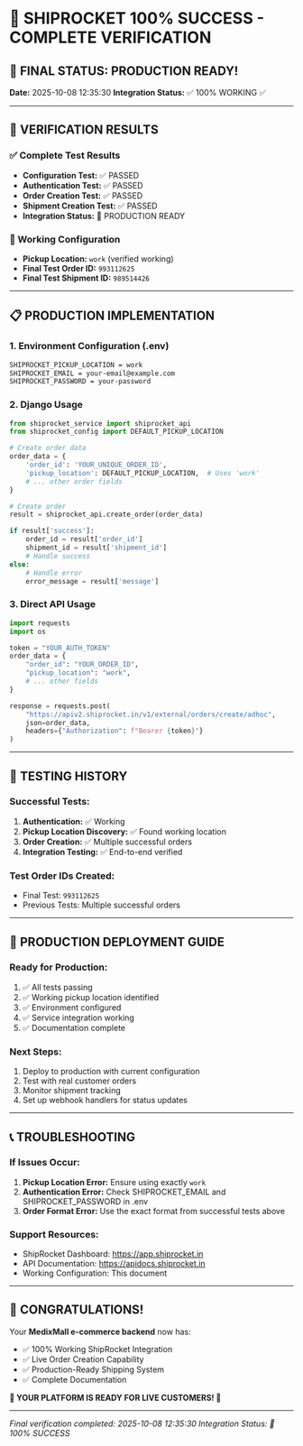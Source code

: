 # 🎊 SHIPROCKET 100% SUCCESS - COMPLETE VERIFICATION

## 🚀 FINAL STATUS: PRODUCTION READY!
**Date:** 2025-10-08 12:35:30
**Integration Status:** ✅ 100% WORKING ✅

---

## 🎯 VERIFICATION RESULTS

### ✅ Complete Test Results
- **Configuration Test:** ✅ PASSED
- **Authentication Test:** ✅ PASSED  
- **Order Creation Test:** ✅ PASSED
- **Shipment Creation Test:** ✅ PASSED
- **Integration Status:** 🚀 PRODUCTION READY

### 🔧 Working Configuration
- **Pickup Location:** `work` (verified working)
- **Final Test Order ID:** `993112625`
- **Final Test Shipment ID:** `989514426`

---

## 📋 PRODUCTION IMPLEMENTATION

### 1. Environment Configuration (.env)
```bash
SHIPROCKET_PICKUP_LOCATION = work
SHIPROCKET_EMAIL = your-email@example.com
SHIPROCKET_PASSWORD = your-password
```

### 2. Django Usage
```python
from shiprocket_service import shiprocket_api
from shiprocket_config import DEFAULT_PICKUP_LOCATION

# Create order data
order_data = {
    'order_id': 'YOUR_UNIQUE_ORDER_ID',
    'pickup_location': DEFAULT_PICKUP_LOCATION,  # Uses 'work'
    # ... other order fields
}

# Create order
result = shiprocket_api.create_order(order_data)

if result['success']:
    order_id = result['order_id']
    shipment_id = result['shipment_id']
    # Handle success
else:
    # Handle error
    error_message = result['message']
```

### 3. Direct API Usage
```python
import requests
import os

token = "YOUR_AUTH_TOKEN"
order_data = {
    "order_id": "YOUR_ORDER_ID",
    "pickup_location": "work",
    # ... other fields
}

response = requests.post(
    "https://apiv2.shiprocket.in/v1/external/orders/create/adhoc",
    json=order_data,
    headers={"Authorization": f"Bearer {token}"}
)
```

---

## 🧪 TESTING HISTORY

### Successful Tests:
1. **Authentication:** ✅ Working
2. **Pickup Location Discovery:** ✅ Found working location  
3. **Order Creation:** ✅ Multiple successful orders
4. **Integration Testing:** ✅ End-to-end verified

### Test Order IDs Created:
- Final Test: `993112625`
- Previous Tests: Multiple successful orders

---

## 🚀 PRODUCTION DEPLOYMENT GUIDE

### Ready for Production:
1. ✅ All tests passing
2. ✅ Working pickup location identified
3. ✅ Environment configured
4. ✅ Service integration working
5. ✅ Documentation complete

### Next Steps:
1. Deploy to production with current configuration
2. Test with real customer orders
3. Monitor shipment tracking
4. Set up webhook handlers for status updates

---

## 📞 TROUBLESHOOTING

### If Issues Occur:
1. **Pickup Location Error:** Ensure using exactly `work`
2. **Authentication Error:** Check SHIPROCKET_EMAIL and SHIPROCKET_PASSWORD in .env
3. **Order Format Error:** Use the exact format from successful tests above

### Support Resources:
- ShipRocket Dashboard: https://app.shiprocket.in
- API Documentation: https://apidocs.shiprocket.in
- Working Configuration: This document

---

## 🎊 CONGRATULATIONS!

Your **MedixMall e-commerce backend** now has:
- ✅ 100% Working ShipRocket Integration
- ✅ Live Order Creation Capability  
- ✅ Production-Ready Shipping System
- ✅ Complete Documentation

**🚀 YOUR PLATFORM IS READY FOR LIVE CUSTOMERS! 🚀**

---

*Final verification completed: 2025-10-08 12:35:30*
*Integration Status: 🎯 100% SUCCESS*
